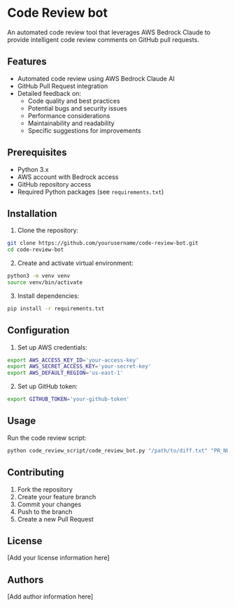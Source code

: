 # Code Review bot

An automated code review tool that leverages AWS Bedrock Claude to provide intelligent code review comments on GitHub pull requests.

## Features

- Automated code review using AWS Bedrock Claude AI
- GitHub Pull Request integration
- Detailed feedback on:
  - Code quality and best practices
  - Potential bugs and security issues
  - Performance considerations
  - Maintainability and readability
  - Specific suggestions for improvements

## Prerequisites

- Python 3.x
- AWS account with Bedrock access
- GitHub repository access
- Required Python packages (see `requirements.txt`)

## Installation

1. Clone the repository:
```bash
git clone https://github.com/yourusername/code-review-bot.git
cd code-review-bot
```

2. Create and activate virtual environment:
```bash
python3 -m venv venv
source venv/bin/activate
```

3. Install dependencies:
```bash
pip install -r requirements.txt
```

## Configuration

1. Set up AWS credentials:
```bash
export AWS_ACCESS_KEY_ID='your-access-key'
export AWS_SECRET_ACCESS_KEY='your-secret-key'
export AWS_DEFAULT_REGION='us-east-1'
```

2. Set up GitHub token:
```bash
export GITHUB_TOKEN='your-github-token'
```

## Usage

Run the code review script:
```bash
python code_review_script/code_review_bot.py "/path/to/diff.txt" "PR_NUMBER" "REPOSITORY_NAME"
```

## Contributing

1. Fork the repository
2. Create your feature branch
3. Commit your changes
4. Push to the branch
5. Create a new Pull Request

## License

[Add your license information here]

## Authors

[Add author information here]